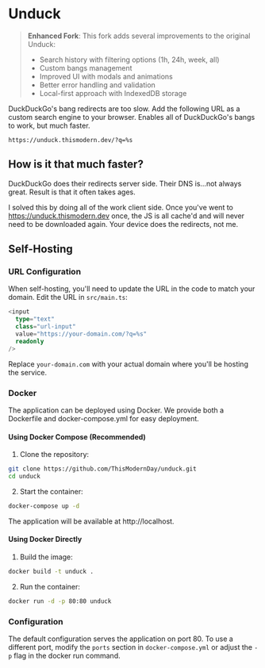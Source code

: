 # Unduck

> **Enhanced Fork**: This fork adds several improvements to the original Unduck:
> - Search history with filtering options (1h, 24h, week, all)
> - Custom bangs management
> - Improved UI with modals and animations
> - Better error handling and validation
> - Local-first approach with IndexedDB storage

DuckDuckGo's bang redirects are too slow. Add the following URL as a custom search engine to your browser. Enables all of DuckDuckGo's bangs to work, but much faster.

```
https://unduck.thismodern.dev/?q=%s
```

## How is it that much faster?

DuckDuckGo does their redirects server side. Their DNS is...not always great. Result is that it often takes ages.

I solved this by doing all of the work client side. Once you've went to https://unduck.thismodern.dev once, the JS is all cache'd and will never need to be downloaded again. Your device does the redirects, not me.

## Self-Hosting

### URL Configuration

When self-hosting, you'll need to update the URL in the code to match your domain. Edit the URL in `src/main.ts`:

```typescript
<input
  type="text"
  class="url-input"
  value="https://your-domain.com/?q=%s"
  readonly
/>
```

Replace `your-domain.com` with your actual domain where you'll be hosting the service.

### Docker

The application can be deployed using Docker. We provide both a Dockerfile and docker-compose.yml for easy deployment.

#### Using Docker Compose (Recommended)

1. Clone the repository:
```bash
git clone https://github.com/ThisModernDay/unduck.git
cd unduck
```

2. Start the container:
```bash
docker-compose up -d
```

The application will be available at http://localhost.

#### Using Docker Directly

1. Build the image:
```bash
docker build -t unduck .
```

2. Run the container:
```bash
docker run -d -p 80:80 unduck
```

### Configuration

The default configuration serves the application on port 80. To use a different port, modify the `ports` section in `docker-compose.yml` or adjust the `-p` flag in the docker run command.
